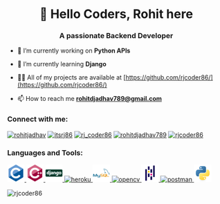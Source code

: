
<h1 align="center">👋 Hello Coders, Rohit here </h1>
<h3 align="center">A passionate Backend Developer</h3>

- 🔭 I’m currently working on **Python APIs**

- 🌱 I’m currently learning **Django**

- 👨‍💻 All of my projects are available at [https://github.com/rjcoder86/](https://github.com/rjcoder86/)

- 📫 How to reach me **rohitdjadhav789@gmail.com**

<h3 align="left">Connect with me:</h3>
<p align="left">
<a href="https://linkedin.com/in/rohitjadhav" target="blank"><img align="center" src="https://raw.githubusercontent.com/rahuldkjain/github-profile-readme-generator/master/src/images/icons/Social/linked-in-alt.svg" alt="rohitjadhav" height="30" width="40" /></a>
<a href="https://instagram.com/itsrj86" target="blank"><img align="center" src="https://raw.githubusercontent.com/rahuldkjain/github-profile-readme-generator/master/src/images/icons/Social/instagram.svg" alt="itsrj86" height="30" width="40" /></a>
<a href="https://www.codechef.com/users/rj_coder86" target="blank"><img align="center" src="https://cdn.jsdelivr.net/npm/simple-icons@3.1.0/icons/codechef.svg" alt="rj_coder86" height="30" width="40" /></a>
<a href="https://www.hackerrank.com/rohitdjadhav789" target="blank"><img align="center" src="https://raw.githubusercontent.com/rahuldkjain/github-profile-readme-generator/master/src/images/icons/Social/hackerrank.svg" alt="rohitdjadhav789" height="30" width="40" /></a>
<a href="https://www.leetcode.com/rjcoder86" target="blank"><img align="center" src="https://raw.githubusercontent.com/rahuldkjain/github-profile-readme-generator/master/src/images/icons/Social/leet-code.svg" alt="rjcoder86" height="30" width="40" /></a>
</p>

<h3 align="left">Languages and Tools:</h3>
<p align="left"> <a href="https://www.cprogramming.com/" target="_blank" rel="noreferrer"> <img src="https://raw.githubusercontent.com/devicons/devicon/master/icons/c/c-original.svg" alt="c" width="40" height="40"/> </a> <a href="https://www.w3schools.com/cpp/" target="_blank" rel="noreferrer"> <img src="https://raw.githubusercontent.com/devicons/devicon/master/icons/cplusplus/cplusplus-original.svg" alt="cplusplus" width="40" height="40"/> </a> <a href="https://www.djangoproject.com/" target="_blank" rel="noreferrer"> <img src="https://raw.githubusercontent.com/devicons/devicon/master/icons/django/django-original.svg" alt="django" width="40" height="40"/> </a> <a href="https://heroku.com" target="_blank" rel="noreferrer"> <img src="https://www.vectorlogo.zone/logos/heroku/heroku-icon.svg" alt="heroku" width="40" height="40"/> </a> <a href="https://www.mysql.com/" target="_blank" rel="noreferrer"> <img src="https://raw.githubusercontent.com/devicons/devicon/master/icons/mysql/mysql-original-wordmark.svg" alt="mysql" width="40" height="40"/> </a> <a href="https://opencv.org/" target="_blank" rel="noreferrer"> <img src="https://www.vectorlogo.zone/logos/opencv/opencv-icon.svg" alt="opencv" width="40" height="40"/> </a> <a href="https://pandas.pydata.org/" target="_blank" rel="noreferrer"> <img src="https://raw.githubusercontent.com/devicons/devicon/2ae2a900d2f041da66e950e4d48052658d850630/icons/pandas/pandas-original.svg" alt="pandas" width="40" height="40"/> </a> <a href="https://postman.com" target="_blank" rel="noreferrer"> <img src="https://www.vectorlogo.zone/logos/getpostman/getpostman-icon.svg" alt="postman" width="40" height="40"/> </a> <a href="https://www.python.org" target="_blank" rel="noreferrer"> <img src="https://raw.githubusercontent.com/devicons/devicon/master/icons/python/python-original.svg" alt="python" width="40" height="40"/> </a> </p>

<p><img align="center" src="https://github-readme-stats.vercel.app/api/top-langs?username=rjcoder86&show_icons=true&locale=en&layout=compact" alt="rjcoder86" /></p>


<!-- [![Top Langs](https://github-readme-stats.vercel.app/api/top-langs/?username=rjcoder86&layout=compact)](https://github.com/anuraghazra/github-readme-stats) -->
